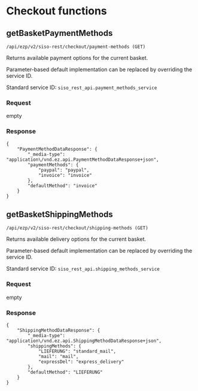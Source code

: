 # Checkout functions

## getBasketPaymentMethods

`/api/ezp/v2/siso-rest/checkout/payment-methods (GET)`

Returns available payment options for the current basket.

Parameter-based default implementation can be replaced by overriding the service ID.

Standard service ID: `siso_rest_api.payment_methods_service`

### Request

empty

### Response

```
{
    "PaymentMethodDataResponse": {
        "_media-type": "application\/vnd.ez.api.PaymentMethodDataResponse+json",
        "paymentMethods": {
            "paypal": "paypal",
            "invoice": "invoice"
        },
        "defaultMethod": "invoice"
    }
}
```

## getBasketShippingMethods

`/api/ezp/v2/siso-rest/checkout/shipping-methods (GET)`

Returns available delivery options for the current basket.

Parameter-based default implementation can be replaced by overriding the service ID.

Standard service ID: `siso_rest_api.shipping_methods_service`

### Request

empty

### Response

```
{
    "ShippingMethodDataResponse": {
        "_media-type": "application\/vnd.ez.api.ShippingMethodDataResponse+json",
        "shippingMethods": {
            "LIEFERUNG": "standard_mail",
            "mail": "mail",
            "expressDel": "express_delivery"
        },
        "defaultMethod": "LIEFERUNG"
    }
}
```
